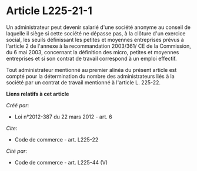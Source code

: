 # Article L225-21-1

Un administrateur peut devenir salarié d'une société anonyme au conseil de laquelle il siège si cette société ne dépasse pas,
à la clôture d'un exercice social, les seuils définissant les petites et moyennes entreprises prévus à l'article 2 de
l'annexe à la recommandation 2003/361/ CE de la Commission, du 6 mai 2003, concernant la définition des micro, petites et
moyennes entreprises et si son contrat de travail correspond à un emploi effectif. 

Tout administrateur mentionné au premier alinéa du présent article est compté pour la détermination du nombre des
administrateurs liés à la société par un contrat de travail mentionné à l'article L. 225-22.

**Liens relatifs à cet article**

_Créé par_:

  - Loi n°2012-387 du 22 mars 2012 - art. 6

_Cite_:

  - Code de commerce - art. L225-22

_Cité par_:

  - Code de commerce - art. L225-44 (V)
